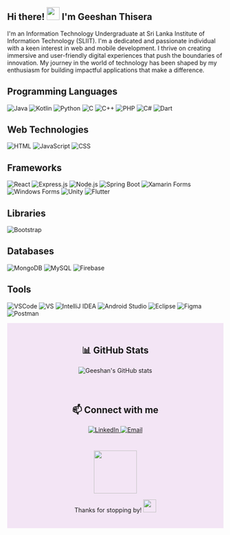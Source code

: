 ## Hi there! <img src="https://media.giphy.com/media/hvRJCLFzcasrR4ia7z/giphy.gif" width="30px"> I'm Geeshan Thisera

I'm an Information Technology Undergraduate at Sri Lanka Institute of Information Technology (SLIIT). I'm a dedicated and passionate individual with a keen interest in web and mobile development. I thrive on creating immersive and user-friendly digital experiences that push the boundaries of innovation. My journey in the world of technology has been shaped by my enthusiasm for building impactful applications that make a difference.

## Programming Languages
![Java](https://img.shields.io/badge/Java-007396?style=for-the-badge&logo=java&logoColor=white)
![Kotlin](https://img.shields.io/badge/Kotlin-0095D5?style=for-the-badge&logo=kotlin&logoColor=white)
![Python](https://img.shields.io/badge/Python-3776AB?style=for-the-badge&logo=python&logoColor=white)
![C](https://img.shields.io/badge/C-A8B9CC?style=for-the-badge&logo=c&logoColor=white)
![C++](https://img.shields.io/badge/C++-00599C?style=for-the-badge&logo=c%2B%2B&logoColor=white)
![PHP](https://img.shields.io/badge/PHP-777BB4?style=for-the-badge&logo=php&logoColor=white)
![C#](https://img.shields.io/badge/C%23-239120?style=for-the-badge&logo=c-sharp&logoColor=white)
![Dart](https://img.shields.io/badge/Dart-0175C2?style=for-the-badge&logo=dart&logoColor=white)

## Web Technologies
![HTML](https://img.shields.io/badge/HTML5-E34F26?style=for-the-badge&logo=html5&logoColor=white)
![JavaScript](https://img.shields.io/badge/JavaScript-F7DF1E?style=for-the-badge&logo=javascript&logoColor=black)
![CSS](https://img.shields.io/badge/CSS-1572B6?style=for-the-badge&logo=css3&logoColor=white)

## Frameworks
![React](https://img.shields.io/badge/React-61DAFB?style=for-the-badge&logo=react&logoColor=black)
![Express.js](https://img.shields.io/badge/Express.js-000000?style=for-the-badge&logo=express&logoColor=white)
![Node.js](https://img.shields.io/badge/Node.js-339933?style=for-the-badge&logo=node.js&logoColor=white)
![Spring Boot](https://img.shields.io/badge/Spring_Boot-6DB33F?style=for-the-badge&logo=spring-boot&logoColor=white)
![Xamarin Forms](https://img.shields.io/badge/Xamarin_Forms-3498DB?style=for-the-badge&logo=xamarin&logoColor=white)
![Windows Forms](https://img.shields.io/badge/Windows_Forms-0078D6?style=for-the-badge&logo=windows&logoColor=white)
![Unity](https://img.shields.io/badge/Unity-000000?style=for-the-badge&logo=unity&logoColor=white)
![Flutter](https://img.shields.io/badge/Flutter-02569B?style=for-the-badge&logo=flutter&logoColor=white)

## Libraries
![Bootstrap](https://img.shields.io/badge/Bootstrap-563D7C?style=for-the-badge&logo=bootstrap&logoColor=white)

## Databases
![MongoDB](https://img.shields.io/badge/MongoDB-47A248?style=for-the-badge&logo=mongodb&logoColor=white)
![MySQL](https://img.shields.io/badge/MySQL-4479A1?style=for-the-badge&logo=mysql&logoColor=white)
![Firebase](https://img.shields.io/badge/Firebase-FFCA28?style=for-the-badge&logo=firebase&logoColor=black)

## Tools
![VSCode](https://img.shields.io/badge/VS_Code-007ACC?style=for-the-badge&logo=visual-studio-code&logoColor=white)
![VS](https://img.shields.io/badge/Visual_Studio-5C2D91?style=for-the-badge&logo=visual-studio&logoColor=white)
![IntelliJ IDEA](https://img.shields.io/badge/IntelliJ_IDEA-000000?style=for-the-badge&logo=intellij-idea&logoColor=white)
![Android Studio](https://img.shields.io/badge/Android_Studio-3DDC84?style=for-the-badge&logo=android-studio&logoColor=white)
![Eclipse](https://img.shields.io/badge/Eclipse-2C2255?style=for-the-badge&logo=eclipse&logoColor=white)
![Figma](https://img.shields.io/badge/Figma-F24E1E?style=for-the-badge&logo=figma&logoColor=white)
![Postman](https://img.shields.io/badge/Postman-FF6C37?style=for-the-badge&logo=postman&logoColor=white)


<div align="center" style="background-color: #f3e5f5; padding: 20px;">
  <h2>📊 GitHub Stats</h2>
  <img src="https://github-readme-stats.vercel.app/api?username=it21204166&show_icons=true&theme=radical" alt="Geeshan's GitHub stats">
</div>

<div align="center" style="background-color: #f3e5f5; padding: 20px;">
  <h2>📫 Connect with me</h2>
  <a href="https://www.linkedin.com/in/geeshan-thisera?lipi=urn%3Ali%3Apage%3Ad_flagship3_profile_view_base_contact_details%3BGjfyGzbWQV2qGB1Cj9MDGg%3D%3D">
    <img src="https://img.shields.io/badge/LinkedIn-blue?style=flat&logo=linkedin&logoColor=white" alt="LinkedIn">
  </a>
  <a href="mailto:geeshanthisera1234@gmail.com">
    <img src="https://img.shields.io/badge/Email-red?style=flat&logo=gmail&logoColor=white" alt="Email">
  </a>
</div>



<!-- Animated footer -->
<div align="center" style="background-color: #f3e5f5; padding: 20px;">
  <img src="https://media.giphy.com/media/xT9IgzoKnwFNmISR8I/giphy.gif" width="100px">
  <p>Thanks for stopping by! <img src="https://media.giphy.com/media/hvRJCLFzcasrR4ia7z/giphy.gif" width="30px"></p>
</div>
